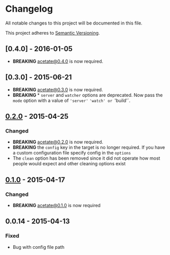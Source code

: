 # Changelog

All notable changes to this project will be documented in this file.

This project adheres to [Semantic Versioning](http://semver.org/).

## [0.4.0] - 2016-01-05

- **BREAKING** [acetate@0.4.0](https://github.com/patrickarlt/acetate/releases/tag/v0.4.0) is now required.

## [0.3.0] - 2015-06-21

- **BREAKING** [acetate@0.3.0](https://github.com/patrickarlt/acetate/releases/tag/v0.3.0) is now required.
- **BREAKING** * `server` and `watcher` options are deprecated. Now pass the `mode` option with a value of `'server'` `'watch' or `'build'`.

## [0.2.0] - 2015-04-25

### Changed
- **BREAKING** [acetate@0.2.0](https://github.com/patrickarlt/acetate/releases/tag/v0.2.0) is now required.
- **BREAKING** the `config` key in the target is no longer required. If you have a custom configuration file specify config in the `options`
- The `clean` option has been removed since it did not operate how most people would expect and other cleaning options exist

## [0.1.0] - 2015-04-17

### Changed
- **BREAKING** [acetate@0.1.0](https://github.com/patrickarlt/acetate/releases/tag/v0.1.0) is now required

## 0.0.14 - 2015-04-13

### Fixed
- Bug with config file path

[0.1.0]: https://github.com/patrickarlt/grunt-acetate/compare/d1dfaaf076e60c8498e282ddb009a5bf401d5593...v0.1.0
[0.2.0]: https://github.com/patrickarlt/grunt-acetate/compare/v0.1.0...v0.2.0
